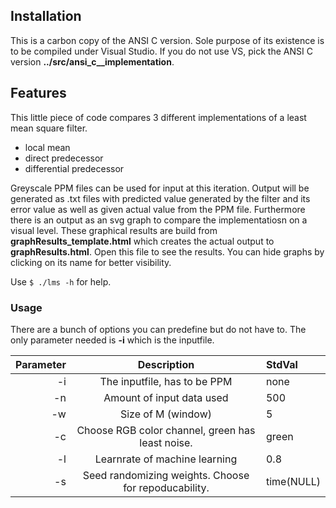## Installation

This is a carbon copy of the ANSI C version. Sole purpose of its existence is to be compiled under Visual Studio.
If you do not use VS, pick the ANSI C version __../src/ansi_c__implementation__.


## Features

This little piece of code compares 3 different implementations of a least mean square filter. 

+ local mean
+ direct predecessor
+ differential predecessor

Greyscale PPM files can be used for input at this iteration. Output will be generated as .txt files with predicted value generated by the filter and its error value as well as given actual value from the PPM file. Furthermore there is an output as an svg graph to compare the implementatiosn on a visual level. These graphical results are build  from __graphResults_template.html__ which  creates the actual output to __graphResults.html__. Open this file to see the results.
You can hide graphs by clicking on its name for better visibility. 

Use `$ ./lms -h` for help.

### Usage

There are a bunch of options you can predefine but do not have to. The only parameter needed is __-i__ which is the inputfile.

| Parameter |      Description              | StdVal |
|----------:|:-----------------------------:|:-------|
| -i 	    | The inputfile, has to be PPM  | none   |
| -n	    | Amount of input data used     | 500    |
| -w        | Size of  M (window)      	    | 5      |
| -c        | Choose RGB color channel, green has least noise. | green  |
| -l        | Learnrate of machine learning | 0.8    |
| -s        | Seed randomizing weights. Choose for repoducability. | time(NULL)| 

